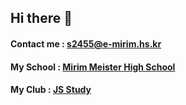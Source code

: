 ## Hi there 👋

#### Contact me : s2455@e-mirim.hs.kr
#### My School : [Mirim Meister High School](https://e-mirim.hs.kr)
#### My Club : [JS Study](https://github.com/JS-Study-Club)

<!--
**minjae1025/minjae1025** is a ✨ _special_ ✨ repository because its `README.md` (this file) appears on your GitHub profile.

Here are some ideas to get you started:

- 🔭 I’m currently working on ...
- 🌱 I’m currently learning ...
- 👯 I’m looking to collaborate on ...
- 🤔 I’m looking for help with ...
- 💬 Ask me about ...
- 📫 How to reach me: ...
- 😄 Pronouns: ...
- ⚡ Fun fact: ...
-->
